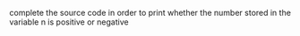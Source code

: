 complete the source code in order to print whether the number stored in the variable n is positive or negative

